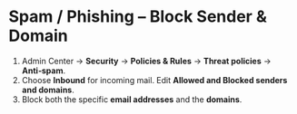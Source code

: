 # Spam / Phishing – Block Sender & Domain

1. Admin Center → **Security** → **Policies & Rules** → **Threat policies** → **Anti‑spam**.
2. Choose **Inbound** for incoming mail. Edit **Allowed and Blocked senders and domains**.
3. Block both the specific **email addresses** and the **domains**.
